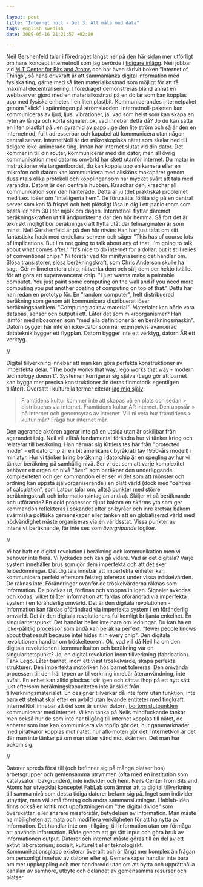 ```yaml
--- 

layout: post
title: "Internet noll - Del 3. Att måla med data" 
tags: english swedish 
date: 2009-05-16 21:21:57 +02:00 

---
```


Neil Gershenfeld talar i föredraget längst ner på [den här sidan](http://www.c-span.org/congress/digitalfuture.asp) mer utförligt om hans koncept internetnoll som jag berörde i [tidigare inlägg](2009-05-05-internet-noll-del-2-fel-moln.html). Neil jobbar vid [MIT Center for Bits and Atoms](http://cba.mit.edu/) och har även skrivit boken ”Internet of Things”, så hans drivkraft är att sammanlänka digital information med fysiska ting, gärna med så liten materialkostnad som möjligt för att få maximal decentralisering. I föredraget demonstreras bland annat en webbserver gjord med en materialkostnad på en dollar som kan kopplas upp med fysiska enheter. I en liten plastbit. Kommunicerandes internetpaket genom "klick" i spänningen på strömsladden. Internetnoll-paketen kan kommuniceras av ljud, ljus, vibrationer, ja, vad som helst som kan skapa en rytm av långa och korta signaler. ok, vad innebär detta då? Jo du kan sätta en liten plastbit på...en pyramid av papp...ge den lite ström och så är den en internetnod, fullt adresserbar och kapabel att kommunicera utan någon central server. InternetNoll är det mikroskopiska nätet som skalar ned till tidigare icke-animerade ting. Innan har internet slutat vid din dator. Det kommer in till din router, kommunicerar med din dator, men all övrig kommunikation med datorns omvärld har skett utanför internet. Du matar in instruktioner via tangentbordet, du kan koppla upp en kamera eller en mikrofon och datorn kan kommunicera med allsköns makapärer genom dussintals olika protokoll och kopplingar som har mycket svårt att tala med varandra. Datorn är den centrala hubben. Kraschar den, kraschar all kommunikation som den hanterade. Detta är ju (det praktiska) problemet med t.ex. idéer om "intelligenta hem". De förutsätts förlita sig på en central server som kan få frispel och helt plötsligt låsa in dig i ett panic room som beställer hem 30 liter mjölk om dagen. Internetnoll flyttar däremot beräkningskraften ut till ändpunkterna där den hör hemma. Så fort det är tekniskt möjligt bör beräkningskraft flytta utåt där felmarginalen är som minst. Neil Gershenfeld är på den här nivån: Han har just talat om sitt fantastiska hack med endollars-servern och säger "This has of course lots of implications. But I'm not going to talk about any of that, I'm going to talk about what comes after." "It's nice to do internet for a dollar, but it still relies of conventional chips." Ni förstår vad för minityriasering det handlar om. Slösa transistorer, slösa beräkningskraft, som Chris Anderson skulle ha sagt. Gör milimeterstora chip, nätverka dem och sälj dem per hekto istället för att göra ett superavancerat chip. "I just wanna make a paintable computet. You just paint some computing on the wall and if you need more computing you put another coating of computing on top of that." Detta har han redan en prototyp för. En "random computer", helt distribuerad beräkning som genom att kommunicera distribuerat löser beräkningsproblem. "Computing as raw material". Materialet kan både vara databas, sensor och output i ett. Låter det som mikroorganismer? Han jämför med ribosomen som "med alla definitioner är en beräkningsmaskin". Datorn bygger här inte en icke-dator som när exempelvis avancerad datateknik bygger ett flygplan. Datorn bygger inte ett verktyg, datorn ÄR ett verktyg. 

//

Digital tillverkning innebär att man kan göra perfekta konstruktioner av imperfekta delar. "The body works that way, lego works that way - modern technology doesn't". Systemen korrigerar sig själva (Lego gör att barnet kan bygga mer precisa konstruktioner än deras finmotorik egentligen tillåter). Översatt i kulturella termer citerar [jag mig själv](2009-04-27-om-internetreglering-debatten-pa-stockholms-universitet.html):

> Framtidens kultur kommer inte att skapas på en plats och sedan > distribueras via internet. Framtidens kultur ÄR internet. Den uppstår > på internet och genomsyras av internet. Vill ni veta hur framtidens > kultur mår? Fråga hur internet mår.

Den agerande aktören agerar inte på en utsida utan är oskiljbar från agerandet i sig. Neil vill alltså fundamental förändra hur vi tänker kring och relaterar till beräkning. Han närmar sig Kittlers tes här från "protected mode" - ett datorchip är en bit amerikansk byråkrati (av 1950-års modell) i miniatyr. Hur vi tänker kring beräkning i datorchip är en spegling av hur vi tänker beräkning på samhällig nivå. Ser vi det som att varje komplexitet behöver ett organ en nivå "över" som beräknar den underliggande komplexiteten och ger kommandon eller ser vi det som att mönster och ordning kan uppstå självorganiserande i en platt värld (dock med ”centres of calculation”, som Latour talar om, alltså punkter med större beräkningskraft och informationsintag än andra). Skiljer vi på beräknande och utförande? En dold processor djupt bakom en skärms yta som ger kommandon reflekteras i sökandet efter pr-byråer och inre kretsar bakom svärmiska politiska gemenskaper eller tanken att en globaliserad värld med nödvändighet måste organiseras via en världsstat. Vissa punkter av intensivt beräknande, får inte ses som _övergripande_ logiker. 

//

Vi har haft en digital revolution i beräkning och kommunikation men vi behöver inte flera. Vi lyckades och kan gå vidare. Vad är det digitala? Varje system innehåller brus som gör dem imperfekta och att det sker felbedömningar. Det digitala innebär att imperfekta enheter kan kommunicera perfekt eftersom felsteg tolereras under vissa tröskelvärden. De räknas inte. Förändringar ovanför de tröskelvärderna räknas som information. De plockas ut, förfinas och stoppas in igen. Signaler avkodas och kodas, vilket tillåter information att färdas oförändrad via imperfekta system i en föränderlig omvärld. Det är den digitala revolutionen - Information kan färdas oförändrad via imperfekta system i en föränderlig omvärld. Det är den digitala revolutionens fullkomligt briljanta enkelhet. En singularitetspunkt. Det handlar heller inte bara om ledningar. Du kan ha en icke-pålitlig processor som ändå kan beräkna perfekt. "fewer people knows about that result because intel hides it in every chip". Den digitala revolutionen handlar om tröskelteorem. Ok, vad vill då Neil ha om den digitala revolutionen i kommunikaiton och beräkning var en singularitetspunkt? Jo, en digital revolution inom tillverkning (fabrication). Tänk Lego. Låter barnet, inom ett visst tröskelvärde, skapa perfekta strukturer. Den imperfekta motoriken hos barnet tolereras. Den omvända processen till den här typen av tillverkning innebär återanvändning, inte avfall. En enhet kan alltid plockas isär igen och sättas ihop på ett nytt sätt just eftersom beräkningskapaciteten inte är skild från tillverkningsmaterialet. En designer tillverkar då inte form utan funktion, inte bara ett stelnat skal efter en avbild utan levande entiteter med tingkraft. InternetNoll innebär att det som är under datorn, [bortom slutpunkten](http://www.worldofends.com/) kommunicerar med internet. Vi kan tänka på Neils mindfuckande tankar men också hur de som inte har tillgång till internet kopplas till nätet, de enheter som inte kan kommunicera via tcp/ip gör det, hur gatumarknader med piratvaror kopplas mot nätet, hur afk-möten gör det. InternetNoll är det där man inte tänker på om man sitter vänd mot skärmen. Det man har bakom sig. 

//

Datorer spreds först till (och befinner sig på många platser hos) arbetsgrupper och gemensamma utrymmen (ofta med en institution som katalysator i bakgrunden), inte individer och hem. Neils Center from Bits and Atoms har utvecklat konceptet [FabLab](http://fab.cba.mit.edu/) som ämnar att ta digital tillverkning till samma nivå som dessa tidiga datorer befann sig på. Inget som individer utnyttjar, men väl små företag och andra sammanslutningar. I fablab-idén finns också en kritik mot uppfattningen om "the digital divide" som överskattar, eller snarare missförstår, betydelsen av information. Man måste ha möjligheten att mäta och modifiera verkligheten för att ha nytta av information. Det handlar inte om _tillgång_till information utan om förmåga att använda information. Både genom att ge rätt input och göra bruk av informationen output. Datorer och internet måste göras till en del av ett aktivt laboratorium; socialt, kulturellt eller teknologiskt. Kommunikationsglapp existerar överallt och är långt mer komplex än frågan om personligt innehav av datorer eller ej. Gemenskaper handlar inte bara om mer uppkoppling och mer bandbredd utan om att bytta och upprätthålla känslan av samhöre, utbyte och delandet av gemensamma resurser och platser. 
